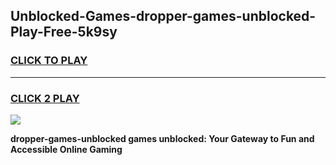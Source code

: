 
## Unblocked-Games-dropper-games-unblocked-Play-Free-5k9sy
<h3>
<a href="https://premium76.site?title=dropper-games-unblocked&ref=19M">CLICK TO PLAY</a></h3>
<hr>

<h3>
<a href="https://premium76.site?title=dropper-games-unblocked&ref=19M">CLICK 2 PLAY</a>
  
</h3>

<a href="https://premium76.site?title=dropper-games-unblocked&ref=19M"><img src="https://clearcache.store/games.png"></a>


**dropper-games-unblocked games unblocked: Your Gateway to Fun and Accessible Online Gaming**
